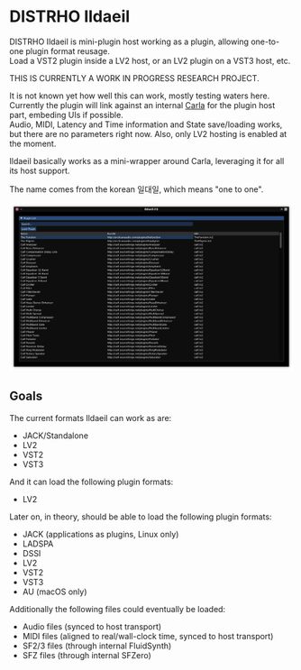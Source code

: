 # DISTRHO Ildaeil

DISTRHO Ildaeil is mini-plugin host working as a plugin, allowing one-to-one plugin format reusage.  
Load a VST2 plugin inside a LV2 host, or an LV2 plugin on a VST3 host, etc.

THIS IS CURRENTLY A WORK IN PROGRESS RESEARCH PROJECT.

It is not known yet how well this can work, mostly testing waters here.  
Currently the plugin will link against an internal [Carla](https://github.com/falkTX/Carla) for the plugin host part, embeding UIs if possible.  
Audio, MIDI, Latency and Time information and State save/loading works, but there are no parameters right now.
Also, only LV2 hosting is enabled at the moment.

Ildaeil basically works as a mini-wrapper around Carla, leveraging it for all its host support.

The name comes from the korean 일대일, which means "one to one".

![screenshot](Screenshot.png "Ildaeil")

## Goals

The current formats Ildaeil can work as are:

- JACK/Standalone
- LV2
- VST2
- VST3

And it can load the following plugin formats:
- LV2

Later on, in theory, should be able to load the following plugin formats:

- JACK (applications as plugins, Linux only)
- LADSPA
- DSSI
- LV2
- VST2
- VST3
- AU (macOS only)

Additionally the following files could eventually be loaded:

- Audio files (synced to host transport)
- MIDI files (aligned to real/wall-clock time, synced to host transport)
- SF2/3 files (through internal FluidSynth)
- SFZ files (through internal SFZero)
